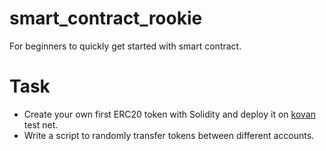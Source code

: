 # smart_contract_rookie
For beginners to quickly get started with smart contract.

# Task
- Create your own first ERC20 token with Solidity and deploy it on [kovan](https://kovan.etherscan.io/) test net.
- Write a script to randomly transfer tokens between different accounts.
